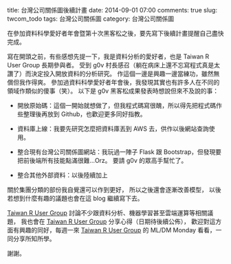 title: 台灣公司關係圖後續計畫
date: 2014-09-01 07:00
comments: true
slug: twcom_todo
tags: 台灣公司關係圖
category: 台灣公司關係圖

在參加資料科學愛好者年會暨第十次黑客松之後，要先寫下後續計畫提醒自己盡快完成。

寫在開頭之前，有些感想先提一下，我是資料分析的愛好者，也是 Taiwan R User Group 長期參與者。
受到 g0v 村長感召（躺在病床上還不忘寫程式真是太讚了）而決定投入開放資料的分析研究。
作這個一邊是興趣一邊當練功，雖然無償但我作得爽。
參加過資料科學愛好者年會後，我發現其實也有許多人在不同的領域作類似的傻事（笑）。
以下是 g0v 黑客松成果發表時想說但來不及說的事：

* 開放原始碼：這個一開始就想做了，但我程式碼寫很醜，所以得先把程式碼作些整理後再放到 Github，也歡迎更多同好指教。

* 資料庫上線：我要先研究怎麼把資料庫丟到 AWS 去，供作以後網站查詢使用。

* 整合現有台灣公司關係圖網站：我玩過一陣子 Flask 跟 Bootstrap，但發現要把前後端所有技能點滿很難...Orz。 要請 g0v 的眾高手幫忙了。

* 整合其他外部資料：以後陸續加上


關於集團分類的部份我自覺還可以作到更好，
所以之後還會逐漸改善模型，
以後若想到什麼有趣的議題也會在這 blog 繼續寫下去。

[Taiwan R User Group](https://www.facebook.com/Tw.R.User) 討論不少跟資料分析、機器學習甚至雲端運算等相關議題，
我也會在 [Taiwan R User Group](https://www.facebook.com/Tw.R.User) 分享心得（日期待後續公佈），
歡迎對這方面有興趣的同好，每週一來 [Taiwan R User Group](https://www.facebook.com/Tw.R.User) 的 ML/DM Monday 看看，一同分享所知所學。

謝謝。
